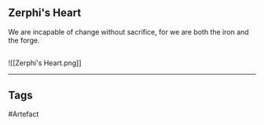 ## Zerphi's Heart
We are incapable of change without sacrifice, for we are both the iron and the forge.
## 
![[Zerphi's Heart.png]]

---
## Tags
#Artefact